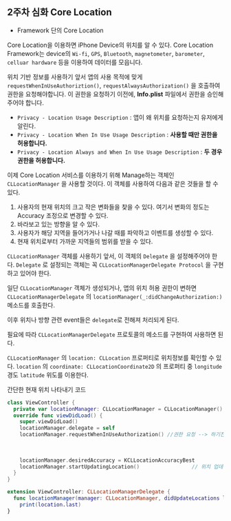 ## 2주차 심화 Core Location

* Framework 단의 Core Location

 Core Location을 이용하면 iPhone Device의 위치를 알 수 있다. Core Location Framework는 device의 `Wi-fi`, `GPS`, `Bluetooth`, `magnetometer`, `barometer`, `celluar hardware` 등을 이용하여 데이터를 모읍니다.

 위치 기반 정보를 사용하기 앞서 앱의 사용 목적에 맞게 `requestWhenInUseAuthoriztion()`, `requestAlwaysAuthorization()` 을 호출하여 권한을 요청해야합니다. 이 권한을 요청하기 이전에, **Info.plist** 파일에서 권한을 승인해주어야 합니다.

* `Privacy - Location Usage Description` : 앱이 왜 위치를 요청하는지 유저에게 알린다.
* `Privacy - Location When In Use Usage Description` : **사용할 때만 권한을 허용합니다.**
* `Privacy - Location Always and When In Use Usage Description` : **두 경우 권한을 허용합니다.**



 이제 Core Location 서비스를 이용하기 위해 Manage하는 객체인 `CLLocationManager` 을 사용할 것이다. 이 객체를 사용하여 다음과 같은 것들을 할 수 있다.

1. 사용자의 현재 위치의 크고 작은 변화들을 찾을 수 있다. 여기서 변화의 정도는 Accuracy 조정으로 변경할 수 있다.
2. 바라보고 있는 방향을 알 수 있다.
3. 사용자가 해당 지역을 들어가거나 나갈 때를 파악하고 이벤트를 생성할 수 있다.
4. 현재 위치로부터 가까운 지역들의 범위를 받을 수 있다.



 `CLLocationManager` 객체를 사용하기 앞서, 이 객체의 `Delegate` 을 설정해주어야 한다. `Delegate` 로 설정되는 객체는 꼭 `CLLocationManagerDelegate Protocol` 을 구현하고 있어야 한다.

 일단 `CLLocationManager` 객체가 생성되거나, 앱의 위치 허용 권한이 변하면 `CLLocationManagerDelegate` 의 `locationManager(_:didChangeAuthorization:)` 메소드를 호출한다. 

 이후 위치나 방향 관련 event들은 `delegate`로 전해져 처리되게 된다.

 필요에 따라 `CLLocationManagerDelegate` 프로토콜의 메소드를 구현하여 사용하면 된다.



 `CLLocationManager` 의 `location: CLLocation` 프로퍼티로 위치정보를 확인할 수 있다. `location` 의 `coordinate: CLLocationCoordinate2D` 의 프로퍼티 중 `longitude` 경도 `latitude` 위도를 이용한다.



간단한 현재 위치 나타내기 코드

```swift
class ViewController {
  private var locationManager: CLLocationManager = CLLocationManager()
  override func viewDidLoad() {
    super.viewDidLoad()
    locationManager.delegate = self
    locationManager.requestWhenInUseAuthorization() //권한 요청 --> 하기전에  Info.plist에서
    																								//Location When In Use Usage Description
    																								//Location Always and When In Use Usage Description
    																								//두가지를 꼭 추가하고 요청하여야 한다.
    locationManager.desiredAccuracy = KCLLocationAccuracyBest
    locationManager.startUpdatingLocation()					// 위치 업데이트 시작
  }																		
}

extension ViewController: CLLocationManagerDelegate {
  func locationManager(manager: CLLocationManager, didUpdateLocations locations: [CLLocation])
	print(location.last)
}
```

